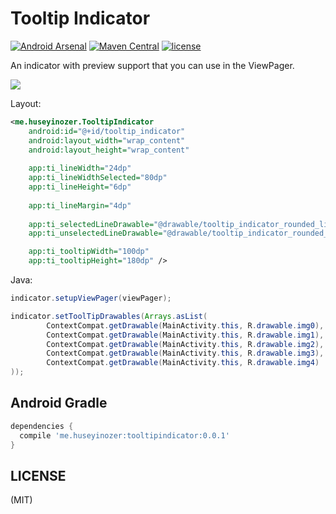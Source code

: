 # Tooltip Indicator

[![Android Arsenal](https://img.shields.io/badge/Android%20Arsenal-TooltipIndicator-brightgreen.svg?style=flat)](https://android-arsenal.com/details/1/5940)
[![Maven Central](https://maven-badges.herokuapp.com/maven-central/me.huseyinozer/tooltipindicator/badge.svg)](https://search.maven.org/#artifactdetails%7Cme.huseyinozer%7Ctooltipindicator%7C0.0.1%7Caar)
[![license](https://img.shields.io/github/license/mashape/apistatus.svg)](https://opensource.org/licenses/MIT)

An indicator with preview support that you can use in the ViewPager.

![](preview.gif)

Layout:

```xml
<me.huseyinozer.TooltipIndicator
    android:id="@+id/tooltip_indicator"
    android:layout_width="wrap_content"
    android:layout_height="wrap_content"
    
    app:ti_lineWidth="24dp"
    app:ti_lineWidthSelected="80dp"
    app:ti_lineHeight="6dp"
    
    app:ti_lineMargin="4dp"
            
    app:ti_selectedLineDrawable="@drawable/tooltip_indicator_rounded_line_selected"
    app:ti_unselectedLineDrawable="@drawable/tooltip_indicator_rounded_line_unselected"

    app:ti_tooltipWidth="100dp"
    app:ti_tooltipHeight="180dp" />
```

Java:

```java
indicator.setupViewPager(viewPager);

indicator.setToolTipDrawables(Arrays.asList(
        ContextCompat.getDrawable(MainActivity.this, R.drawable.img0),
        ContextCompat.getDrawable(MainActivity.this, R.drawable.img1),
        ContextCompat.getDrawable(MainActivity.this, R.drawable.img2),
        ContextCompat.getDrawable(MainActivity.this, R.drawable.img3),
        ContextCompat.getDrawable(MainActivity.this, R.drawable.img4)
));
```


## Android Gradle

```groovy
dependencies {
  compile 'me.huseyinozer:tooltipindicator:0.0.1'
}
```

## LICENSE

(MIT)
